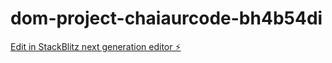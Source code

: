 # dom-project-chaiaurcode-bh4b54di

[Edit in StackBlitz next generation editor ⚡️](https://stackblitz.com/~/github.com/GAURAVSVNIT/dom-project-chaiaurcode-bh4b54di)